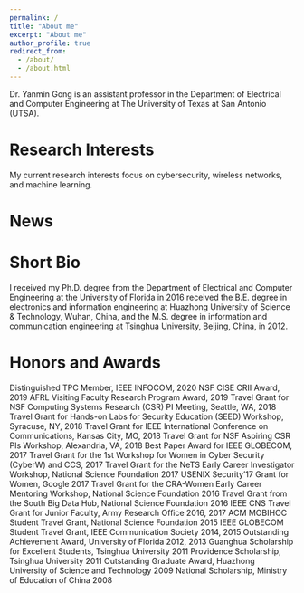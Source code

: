 ```yaml
---
permalink: /
title: "About me"
excerpt: "About me"
author_profile: true
redirect_from: 
  - /about/
  - /about.html
---
```


Dr. Yanmin Gong is an assistant professor in the Department of Electrical and Computer Engineering at The University of Texas at San Antonio (UTSA). 

Research Interests
======
My current research interests focus on cybersecurity, wireless networks, and machine learning.

News
======

Short Bio
======
I received my Ph.D. degree from the Department of Electrical and Computer Engineering at the University of Florida in 2016 received the B.E. degree in electronics and information engineering at Huazhong University of Science & Technology, Wuhan, China, and the M.S. degree in information and communication engineering at Tsinghua University, Beijing, China, in 2012.

Honors and Awards
======
Distinguished TPC Member, IEEE INFOCOM, 2020
NSF CISE CRII Award, 2019
AFRL Visiting Faculty Research Program Award, 2019
Travel Grant for NSF Computing Systems Research (CSR) PI Meeting, Seattle, WA, 2018
Travel Grant for Hands-on Labs for Security Education (SEED) Workshop, Syracuse, NY, 2018
Travel Grant for IEEE International Conference on Communications, Kansas City, MO, 2018
Travel Grant for NSF Aspiring CSR PIs Workshop, Alexandria, VA, 2018
Best Paper Award for IEEE GLOBECOM, 2017
Travel Grant for the 1st Workshop for Women in Cyber Security (CyberW) and CCS, 2017
Travel Grant for the NeTS Early Career Investigator Workshop, National Science Foundation 2017
USENIX Security’17 Grant for Women, Google 2017
Travel Grant for the CRA-Women Early Career Mentoring Workshop, National Science Foundation 2016
Travel Grant from the South Big Data Hub, National Science Foundation 2016
IEEE CNS Travel Grant for Junior Faculty, Army Research Office 2016, 2017
ACM MOBIHOC Student Travel Grant, National Science Foundation 2015
IEEE GLOBECOM Student Travel Grant, IEEE Communication Society 2014, 2015
Outstanding Achievement Award, University of Florida 2012, 2013
Guanghua Scholarship for Excellent Students, Tsinghua University 2011
Providence Scholarship, Tsinghua University 2011
Outstanding Graduate Award, Huazhong University of Science and Technology 2009
National Scholarship, Ministry of Education of China 2008
